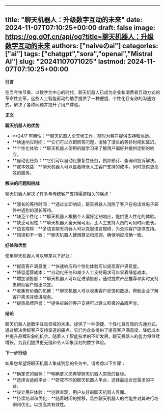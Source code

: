 
---
title: "聊天机器人：升级数字互动的未来"
date: 2024-11-07T07:10:25+00:00
draft: false
image: https://og.g0f.cn/api/og?title=聊天机器人：升级数字互动的未来
authors: ["naiveのai"]
categories: ["ai"]
tags: ["chatgpt","sora","openai","Mistral AI"]
slug: "20241107071025"
lastmod: 2024-11-07T07:10:25+00:00
---
**引言**

在当今快节奏、以数字为中心的时代，聊天机器人已成为企业和消费者互动方式的革命性变革。这些人工智能驱动的助手提供了一种便捷、个性化且有效的沟通方式，解决了各种问题并提升了用户体验。

**正文**

**聊天机器人的优势**

* **24/7 可用性：**聊天机器人全天候工作，随时为客户提供支持和协助。
* **快速响应时间：**它们可以立即回答问题，消除了漫长的等待时间和延迟。
* **个性化体验：**聊天机器人使用机器学习来了解用户偏好并提供定制的响应。
* **自动化任务：**它们可以自动化重复性任务，例如预订、查询和投诉解决。
* **成本效益：**聊天机器人可以显着降低人工客户支持的成本，同时提供更高效的服务。

**解决的问题和挑战**

聊天机器人解决了许多与传统客户支持渠道相关的痛点：

* **漫长的等待时间：**通过立即响应，聊天机器人消除了客户在电话或电子邮件中遇到的漫长等待。
* **缺乏个性化：**聊天机器人根据个人偏好定制响应，提供更人性化的体验。
* **缺乏可用性：**聊天机器人全天候可用，比人工支持人员的可用时间更长。
* **语言障碍：**多语言聊天机器人可以克服语言障碍，为全球客户提供支持。
* **错误和不一致：**聊天机器人使用算法和规则，确保响应准确一致。

**好处和优势**

使用聊天机器人可以带来以下好处：

* **提高客户满意度：**快速响应和个性化体验可以提高客户满意度。
* **降低运营成本：**自动化任务和减少人工支持需求可以显着降低成本。
* **增加销售额：**聊天机器人可以促进销售额，通过提供产品推荐和实时支持来帮助客户做出决定。
* **收集有价值的见解：**聊天机器人可以收集客户反馈和数据，帮助企业了解客户需求并改进服务。
* **提高品牌声誉：**提供卓越的客户支持可以建立积极的品牌声誉。

**结论**

聊天机器人是数字互动领域的未来，提供了一种便捷、个性化且有效的沟通方式。通过解决传统客户支持渠道的痛点，它们为企业提供了提高客户满意度、降低成本并提升品牌形象的机会。随着人工智能技术的不断发展，聊天机器人的能力将继续增长，为我们提供更无缝和令人印象深刻的数字体验。

**下一步行动**

如果您希望将聊天机器人集成到您的业务中，请考虑以下步骤：

* **确定您的目标：**明确定义您希望聊天机器人实现的目标。
* **选择合适的平台：**研究不同的聊天机器人平台，选择最适合您需求的平台。
* **设计用户体验：**创建直观、用户友好的聊天机器人界面。
* **持续培训和优化：**随着时间的推移，监控聊天机器人的性能并对其进行培训和优化，以提高其有效性。